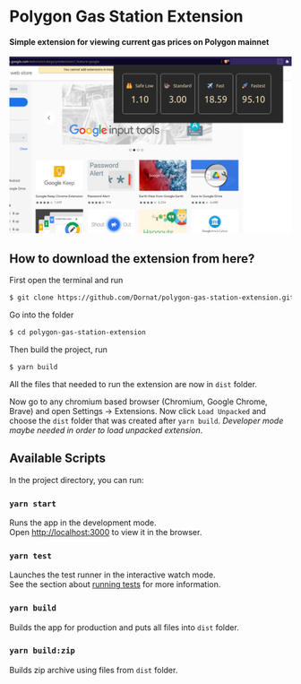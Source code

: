 # Polygon Gas Station Extension

#### Simple extension for viewing current gas prices on Polygon mainnet

![showcase](./public/polystation_screenshot.png)

## How to download the extension from here?

First open the terminal and run
```bash
$ git clone https://github.com/Dornat/polygon-gas-station-extension.git
```

Go into the folder
```bash
$ cd polygon-gas-station-extension
```

Then build the project, run
```bash
$ yarn build
```

All the files that needed to run the extension are now in `dist` folder.

Now go to any chromium based browser (Chromium, Google Chrome, Brave) and open Settings -> Extensions.
Now click `Load Unpacked` and choose the `dist` folder that was created after `yarn build`.
*Developer mode maybe needed in order to load unpacked extension*.

## Available Scripts

In the project directory, you can run:

### `yarn start`

Runs the app in the development mode.\
Open [http://localhost:3000](http://localhost:3000) to view it in the browser.

### `yarn test`

Launches the test runner in the interactive watch mode.\
See the section about [running tests](https://facebook.github.io/create-react-app/docs/running-tests) for more information.

### `yarn build`

Builds the app for production and puts all files into `dist` folder.

### `yarn build:zip`

Builds zip archive using files from `dist` folder.
